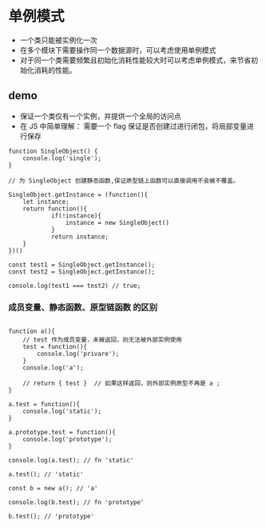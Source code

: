 # 单例模式

- 一个类只能被实例化一次
- 在多个模块下需要操作同一个数据源时，可以考虑使用单例模式
- 对于同一个类需要频繁且初始化消耗性能较大时可以考虑单例模式，来节省初始化消耗的性能。

## demo

- 保证一个类仅有一个实例，并提供一个全局的访问点
- 在 JS 中简单理解： 需要一个 flag 保证是否创建过进行闭包，将局部变量进行保存

```language=javascript
function SingleObject() {
    console.log('single');
}

// 为 SingleObject 创建静态函数,保证原型链上函数可以直接调用不会被不覆盖。

SingleObject.getInstance = (function(){
    let instance;
    return function(){
            if(!instance){
                instance = new SingleObject()
            }
            return instance;
    }
})()

const test1 = SingleObject.getInstance();
const test2 = SingleObject.getInstance();

console.log(test1 === test2) // true;

```

### 成员变量、静态函数、原型链函数 的区别

```language=javascript

function a(){
    // test 作为成员变量，未被返回，则无法被外部实例使用
    test = function(){
        console.log('privare');
    }
    console.log('a');

    // return { test }  // 如果这样返回，则外部实例原型不再是 a ;
}

a.test = function(){
    console.log('static');
}

a.prototype.test = function(){
    console.log('prototype');
}

console.log(a.test); // fn 'static'

a.test(); // 'static'

const b = new a(); // 'a'

console.log(b.test); // fn 'prototype'

b.test(); // 'prototype'

```
